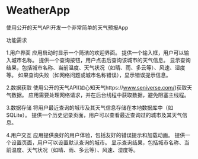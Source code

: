 # WeatherApp
使用公开的天气API开发一个非常简单的天气预报App

功能需求

1.用户界面
应用启动时显示一个简洁的欢迎界面。
提供一个输入框，用户可以输入城市名称。
提供一个查询按钮，用户点击后查询该城市的天气信息。
显示查询结果，包括城市名称、当前温度、天气状况（如晴、雨、多云等）、风速、湿度等。
如果查询失败（如网络问题或城市名称错误），显示错误提示信息。

2.数据获取
使用公开的天气API(如心知天气https://www.seniverse.com/)获取天气数据。
应用需要处理网络请求，并在后台线程中获取数据，避免阻塞主线程。

3.数据存储
将用户最近查询的城市及其天气信息存储在本地数据库中（如SQLite）。
提供一个历史记录页面，用户可以查看最近查询过的城市及其天气信息。

4.用户交互
应用提供良好的用户体验，包括友好的错误提示和加载动画。
提供一个设置页面，用户可以设置默认查询的城市。
显示查询结果，包括城市名称、当前温度、天气状况（如晴、雨、多云等）、风速、湿度等。
